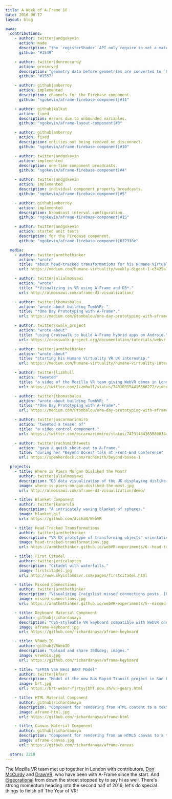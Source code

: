 ```yaml
---
title: A Week of A-Frame 18
date: 2016-06-17
layout: blog

awoa:
  contributions:
    - author: twitter|andgokevin
      action: made
      description: "the `registerShader` API only require to set a material, rather than return."
      github: "#1549"

    - author: twitter|donrmccurdy
      action: preserved
      description: "geometry data before geometries are converted to `BufferGeometry`s."
      github: "#1557"

    - author: github|amberroy
      action: implemented
      description: channels for the Firebase component.
      github: "ngokevin/aframe-firebase-component|#11"

    - author: github|kalkut
      action: fixed
      description: errors due to unbounded variables.
      github: "ngokevin/aframe-layout-component|#3"

    - author: github|amberroy
      action: fixed
      description: entities not being removed on disconnect.
      github: "ngokevin/aframe-firebase-component|#10"

    - author: twitter|andgokevin
      action: implemented
      description: one-time component broadcasts.
      github: "ngokevin/aframe-firebase-component|#4"

    - author: twitter|andgokevin
      action: implemented
      description: individual component property broadcasts.
      github: "ngokevin/aframe-firebase-component|#5"

    - author: github|amberroy
      action: implemented
      description: broadcast interval configuration.
      github: "ngokevin/aframe-firebase-component|#15"

    - author: twitter|andgokevin
      action: started unit tests
      description: for the Firebase component.
      github: "ngokevin/aframe-firebase-component|612318e"

  media:
    - author: twitter|armthethinker
      action: "wrote"
      title: "about head-tracked transformations for his Humane Virtuality internship."
      url: https://medium.com/humane-virtuality/weekly-digest-1-e3425a74e594

    - author: twitter|alialmossawi
      action: "wrote"
      title: "*Visualizing in VR using A-Frame and D3*."
      url: http://almossawi.com/aframe-d3-visualization/

    - author: twitter|thomasbalou
      action: "wrote about building TumbVR: "
      title: "*One Day Prototyping with A-Frame*."
      url: https://medium.com/@tombalou/one-day-prototyping-with-aframevr

    - author: twitter|xwalk_project
      action: "wrote about"
      title: "using Crosswalk to build A-Frame hybrid apps on Android."
      url: https://crosswalk-project.org/documentation/tutorials/webvr.html

    - author: twitter|armthethinker
      action: "wrote about"
      title: "starting his Humane Virtuality VR UX internship."
      url: https://medium.com/humane-virtuality/humane-virtuality-internship-ca69a834175a

    - author: twitter|lizmhull
      action: "tweeted"
      title: "a video of the Mozilla VR team giving WebVR demos in London."
      url: https://twitter.com/lizmhull/status/743109154416566272/video/1

    - author: twitter|thomasbalou
      action: "wrote about building TumbVR: "
      title: "*One Day Prototyping with A-Frame*."
      url: https://medium.com/@tombalou/one-day-prototyping-with-aframevr

    - author: twitter|oscarmarinmiro
      action: "tweeted a teaser of"
      title: "a video control component."
      url: https://twitter.com/oscarmarinmiro/status/742314843638800384

    - author: twitter|rachsmithtweets
      action: "gave a quick shout-out to A-Frame."
      title: "during her *Beyond Boxes* talk at Front-End Conference"
      url: https://speakerdeck.com/rachsmith/beyond-boxes-1

  projects:
    - title: Where is Piers Morgan Disliked the Most?
      author: twitter|alialmossawi
      description: "D3 data visualization of the UK displaying dislike levels of Piers Morgan. ([code](https://github.com/almossawi/aframe-d3-visualization))."
      image: where-is-piers-morgan-disliked-the-most.jpg
      url: http://almossawi.com/aframe-d3-visualization/demo/

    - title: Blanket Component
      author: twitter|kanarula
      description: "A intricately waving blanket of spheres."
      image: blanket.gif
      url: https://github.com/AvikaN/WebVR

    - title: Head-Tracked Transformations
      author: twitter|armthethinker
      description: "VR UX prototype of transforming objects' orientations with your head to enhance VR experiences that don't have positional tracking. [Read the instructions here](https://armthethinker.github.io/webVR-experiments/#6-head-tracked-transformations). ([code](https://github.com/armthethinker/webVR-experiments))"
      image: head-tracked-transformations.jpg
      url: https://armthethinker.github.io/webVR-experiments/6--head-tracked-transformations.html

    - title: First Citadel
      author: twitter|ericalayton
      description: "Citadel with waterfalls."
      image: firstcitadel.jpg
      url: http://www.skyislandsvr.com/pages/firstcitadel.html

    - title: Missed Connections
      author: twitter|armthethinker
      description: "Visualizing Craigslist missed connections posts. [Read the instructions here](https://armthethinker.github.io/webVR-experiments/#5-missed-connections). ([code](https://github.com/armthethinker/webVR-experiments))"
      image: missed-connections.jpg
      url: https://armthethinker.github.io/webVR-experiments/5--missed-connections.html

    - title: Keyboard Material Component
      author: github|richardanaya
      description: "CSS-styleable VR keyboard compatible with WebVR controllers."
      image: aframe-keyboard.jpg
      url: https://github.com/richardanaya/aframe-keyboard

    - title: VRWeb.IO
      author: github|VRWebIO
      description: "Upload and share 360&deg; images."
      image: vrwebio.jpg
      url: https://github.com/richardanaya/aframe-keyboard

    - title: "SFMTA Van Ness BART Model"
      author: twitter|kfarr
      description: "Model of the new Bus Rapid Transit project in San Francisco."
      image: brt.jpg
      url: https://brt-webvr-fjrtyyjbhf.now.sh/vn-geary.html

    - title: HTML Material Component
      author: github|richardanaya
      description: "Component for rendering from HTML content to a texture. See also [HTML Shader](https://github.com/mayognaise/aframe-html-shader)."
      image: aframe-html.jpg
      url: https://github.com/richardanaya/aframe-html

    - title: Canvas Material Component
      author: github|richardanaya
      description: "Component for rendering from an HTML5 canvas to a texture. See also [Draw Component](https://github.com/maxkrieger/aframe-draw-component)."
      image: aframe-canvas.jpg
      url: https://github.com/richardanaya/aframe-canvas

  stars: 2210
---
```


The Mozilla VR team met up together in London with contributors, [Don
McCurdy](https://twitter.com/donrmccurdy) and [DrawVR](https://drawvr.com), who
have been with A-Frame since the start. And
[@georational](https://twitter.com/georational) from down the street stopped by
to say hi as well. There's strong momentum heading into the second half of
2016; let's do special things to finish off The Year of VR!
